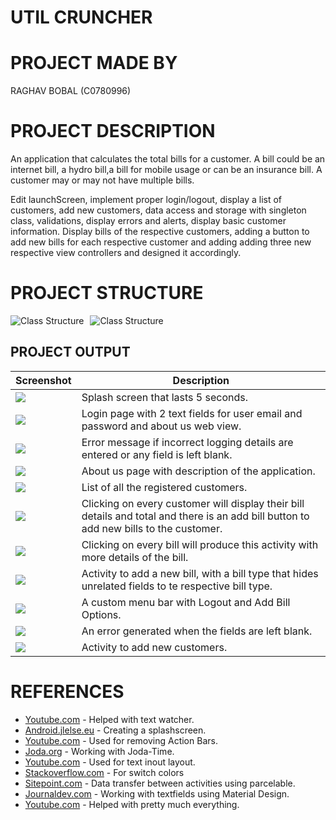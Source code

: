 # UTIL CRUNCHER
# PROJECT MADE BY 
RAGHAV BOBAL (C0780996)
# PROJECT DESCRIPTION
An application that calculates the total bills for a customer. A bill could be an internet bill, a hydro bill,a bill for mobile usage or can be an insurance bill. A customer may or may not have multiple bills.

Edit launchScreen, implement proper login/logout, display a list of customers, add new customers, data access and storage with singleton class, validations, display errors and alerts, display basic customer information.
Display bills of the respective customers, adding a button to add new bills for each respective customer and adding adding three new respective view controllers and designed it accordingly.
# PROJECT STRUCTURE

<img src="https://i93.servimg.com/u/f93/18/45/29/87/classt10.png" alt="Class Structure" style="float: left; margin-right: 10px;"/>
<img src="https://i93.servimg.com/u/f93/18/45/29/87/classt11.png" alt="Class Structure" style="float: center; margin-right: 50px;"/>


## PROJECT OUTPUT
Screenshot | Description
--- | ---
<img src="https://i.ibb.co/XbqKV5Y/splashscreen.png"/> |Splash screen that lasts 5 seconds.
<img src="https://i.ibb.co/chzPp9d/loginpage.png"/> |Login page with 2 text fields for user email and password and about us web view. 
<img src="https://i.ibb.co/WVrDR8f/invalidusername.png"/>|Error message if incorrect logging details are entered or any field is left blank.
<img src="https://i.ibb.co/zsPbXpg/aboutus.png"/> |About us page with description of the application.
<img src="https://i.ibb.co/GsK3TRW/customerlist.png"/> |List of all the registered customers.
<img src="https://i.ibb.co/RYw34bs/billslist.png"/> | Clicking on every customer will display their bill details and total and there is an add bill button to add new bills to the customer.
<img src="https://i.ibb.co/6Fjh4ZT/detailbillview.png"/> | Clicking on every bill will produce this activity with more details of the bill.
<img src="https://i.ibb.co/1TmnQrv/newbill.png"/> | Activity to add a new bill, with a bill type that hides unrelated fields to te respective bill type.
<img src="https://i.ibb.co/PzQgg9Y/menubar.png"/> | A custom menu bar with Logout and Add Bill Options.
<img src="https://i.ibb.co/KLvP9vq/errorifleftblank.png"/> | An error generated when the fields are left blank.
<img src="https://i.ibb.co/LZZJKbZ/Add-New-Cust.png"/> | Activity to add new customers.
# REFERENCES
* [Youtube.com](https://www.youtube.com/watch?v=VDZas1ax_Xo) - Helped with text watcher.
* [Android.jlelse.eu](https://android.jlelse.eu/the-complete-android-splash-screen-guide-c7db82bce565) - Creating a splashscreen.
* [Youtube.com](https://www.youtube.com/watch?v=A9rcKZUm0zM&t=287s) -  Used for removing Action Bars.
* [Joda.org](https://www.joda.org/joda-time/index.html) - Working with Joda-Time.
* [Youtube.com](https://www.youtube.com/watch?v=09EsYJrhBYE&t=356s) - Used for text inout layout.
* [Stackoverflow.com](https://stackoverflow.com/questions/11253512/change-on-color-of-a-switch) - For switch colors
* [Sitepoint.com](https://www.sitepoint.com/transfer-data-between-activities-with-android-parcelable/) - Data transfer between activities using parcelable.
* [Journaldev.com](https://www.journaldev.com/14748/android-textinputlayout-example) - Working with textfields using Material Design.
* [Youtube.com](https://www.youtube.com/watch?v=aS__9RbCyHg) - Helped with pretty much everything.
